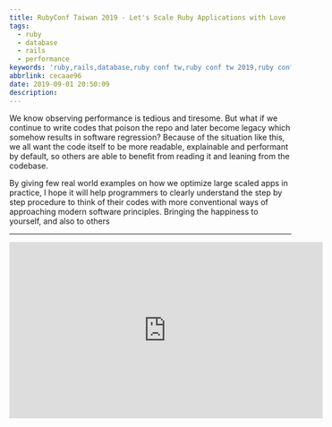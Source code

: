 ```yaml
---
title: RubyConf Taiwan 2019 - Let's Scale Ruby Applications with Love
tags:
  - ruby
  - database
  - rails
  - performance
keywords: 'ruby,rails,database,ruby conf tw,ruby conf tw 2019,ruby conf'
abbrlink: cecaae96
date: 2019-09-01 20:50:09
description:
---
```


We know observing performance is tedious and tiresome. But what if we continue to write codes that poison the repo and later become legacy which somehow results in software regression? Because of the situation like this, we all want the code itself to be more readable, explainable and performant by default, so others are able to benefit from reading it and leaning from the codebase.

By giving few real world examples on how we optimize large scaled apps in practice, I hope it will help programmers to clearly understand the step by step procedure to think of their codes with more conventional ways of approaching modern software principles. Bringing the happiness to yourself, and also to others

<script async class="speakerdeck-embed" data-id="656cb9fbffb64d348f46898b9eb93371" data-ratio="1.33333333333333" src="//speakerdeck.com/assets/embed.js"></script>

----------------------

<iframe width="560" height="315" src="https://www.youtube.com/embed/O1zTYLWpmw4" frameborder="0" allow="accelerometer; autoplay; encrypted-media; gyroscope; picture-in-picture" allowfullscreen></iframe>
